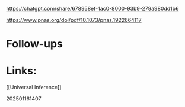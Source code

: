https://chatgpt.com/share/678958ef-1ac0-8000-93b9-279a980dd1b6

https://www.pnas.org/doi/pdf/10.1073/pnas.1922664117

# Follow-ups


# Links: 
[[Universal Inference]]


202501161407
